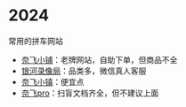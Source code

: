 # 2024
常用的拼车网站
- [奈飞小铺](https://www.ihezu.cn/)：老牌网站，自助下单，但商品不全
- [银河录像局](https://nf.video/)：品类多，微信真人客服
- [奈飞小镇](https://netflixtown.com/)：便宜点
- [奈飞pro](https://naifei.pro/m/)：扫盲文档齐全，但不建议上面
